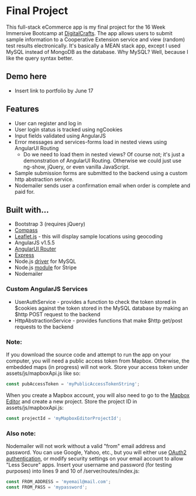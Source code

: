 # Final Project

This full-stack eCommerce app is my final project for the 16 Week Immersive Bootcamp at [DigitalCrafts](http://digitalcrafts.com). The app allows users to submit sample information to a Cooperative Extension service and view (random) test results electronically. It's basically a MEAN stack app, except I used MySQL instead of MongoDB as the database. Why MySQL? Well, because I like the query syntax better.

## Demo here
* Insert link to portfolio by June 17

## Features
* User can register and log in
* User login status is tracked using ngCookies
* Input fields validated using AngularJS
* Error messages and services-forms load in nested views using AngularUI Routing
	- Do we need to load them in nested views? Of course not; it's just a demonstration of AngularUI Routing. Otherwise we could just use ng-show, jQuery, or even vanilla JavaScript.
* Sample submission forms are submitted to the backend using a custom http abstraction service.
* Nodemailer sends user a confirmation email when order is complete and paid for.

## Built with...
* Bootstrap 3 (requires jQuery)
* [Compass](http://compass-style.org/)
* [Leaflet.js](http://leafletjs.com/) - this will display sample locations using geocoding
* AngularJS v1.5.5
* [AngularUI Router](https://github.com/angular-ui/ui-router)
* [Express](http://expressjs.com/)
* Node.js [driver](https://www.npmjs.com/package/mysql) for MySQL
* Node.js [module](https://stripe.com/docs/libraries) for Stripe
* Nodemailer

### Custom AngularJS Services
* UserAuthService - provides a function to check the token stored in $cookies against the token stored in the MySQL database by making an $http POST request to the backend
* HttpAbstractionService - provides functions that make $http get/post requests to the backend

### Note:
If you download the source code and attempt to run the app on your computer, you will need a public access token from Mapbox. Otherwise, the embedded maps (in progress) will not work. Store your access token under assets/js/mapboxApi.js like so:
```javascript
const pubAccessToken = 'myPublicAccessTokenString';
```
When you create a Mapbox account, you will also need to go to the [Mapbox Editor](https://www.mapbox.com/studio/classic/projects/) and create a new project. Store the project ID in assets/js/mapboxApi.js:
```javascript
const projectId = 'myMapboxEditorProjectId';
```

### Also note:
Nodemailer will not work without a valid "from" email address and password. You can use Google, Yahoo, etc., but you will either use [OAuth2 authentication](https://nodemailer.com/using-gmail/), or modify security settings on your email account to allow "Less Secure" apps. Insert your username and password (for testing purposes) into lines 9 and 10 of /server/routes/index.js:
```javascript
const FROM_ADDRESS = 'myemail@mail.com';
const FROM_PASS = 'mypassword';
```